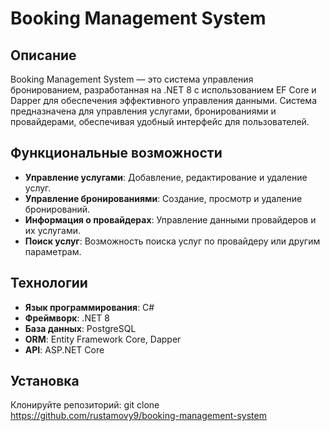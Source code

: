 # Booking Management System
## Описание
Booking Management System — это система управления бронированием, разработанная на .NET 8 с использованием EF Core и Dapper для обеспечения эффективного управления данными. Система предназначена для управления услугами, бронированиями и провайдерами, обеспечивая удобный интерфейс для пользователей.

## Функциональные возможности

- **Управление услугами**: Добавление, редактирование и удаление услуг.
- **Управление бронированиями**: Создание, просмотр и удаление бронирований.
- **Информация о провайдерах**: Управление данными провайдеров и их услугами.
- **Поиск услуг**: Возможность поиска услуг по провайдеру или другим параметрам.

## Технологии

- **Язык программирования**: C#
- **Фреймворк**: .NET 8
- **База данных**: PostgreSQL
- **ORM**: Entity Framework Core, Dapper
- **API**: ASP.NET Core

## Установка
 Клонируйте репозиторий:
   git clone https://github.com/rustamovy9/booking-management-system
